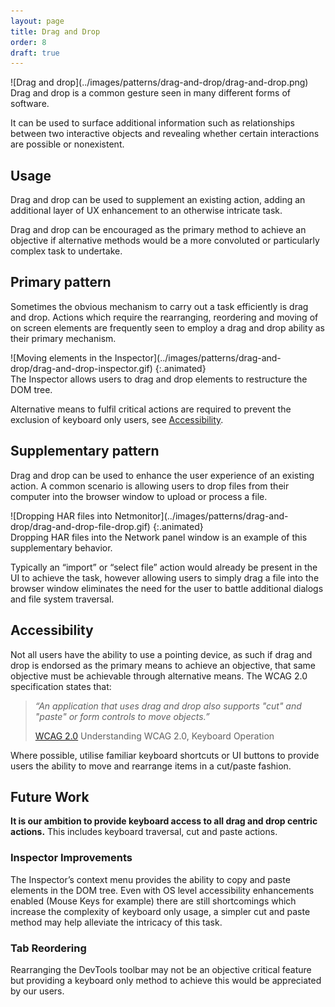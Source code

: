```yaml
---
layout: page
title: Drag and Drop
order: 8
draft: true
---
```



<div class="grid-2" markdown="1">
![Drag and drop](../images/patterns/drag-and-drop/drag-and-drop.png)

<div markdown="1">
Drag and drop is a common gesture seen in many different forms of software.

It can be used to surface additional information such as relationships between two interactive objects and revealing whether certain interactions are possible or nonexistent.
</div>
</div>


## Usage

Drag and drop can be used to supplement an existing action, adding an additional layer of UX enhancement to an otherwise intricate task.

Drag and drop can be encouraged as the primary method to achieve an objective if alternative methods would be a more convoluted or particularly complex task to undertake.


## Primary pattern

Sometimes the obvious mechanism to carry out a task efficiently is drag and drop. Actions which require the rearranging, reordering and moving of on screen elements are frequently seen to employ a drag and drop ability as their primary mechanism.

<div class="grid-2" markdown="1">
![Moving elements in the Inspector](../images/patterns/drag-and-drop/drag-and-drop-inspector.gif)
{:.animated}

<div markdown="1">
The Inspector allows users to drag and drop elements to restructure the DOM tree.
</div>
</div>

Alternative means to fulfil critical actions are required to prevent the exclusion of keyboard only users, see [Accessibility](#accessibility).


## Supplementary pattern

Drag and drop can be used to enhance the user experience of an existing action. A common scenario is allowing users to drop files from their computer into the browser window to upload or process a file. 

<div class="grid-2" markdown="1">
![Dropping HAR files into Netmonitor](../images/patterns/drag-and-drop/drag-and-drop-file-drop.gif)
{:.animated}

<div markdown="1">
Dropping HAR files into the Network panel window is an example of this supplementary behavior.
</div>
</div>

Typically an “import” or “select file” action would already be present in the UI to achieve the task, however allowing users to simply drag a file into the browser window eliminates the need for the user to battle additional dialogs and file system traversal.



## Accessibility

Not all users have the ability to use a pointing device, as such if drag and drop is endorsed as the primary means to achieve an objective, that same objective must be achievable through alternative means.
The WCAG 2.0 specification states that:

> *“An application that uses drag and drop also supports "cut" and "paste" or form controls to move objects.”*
>
> [WCAG 2.0](https://www.w3.org/TR/UNDERSTANDING-WCAG20/keyboard-operation-keyboard-operable.html) Understanding WCAG 2.0,  Keyboard Operation



Where possible, utilise familiar keyboard shortcuts or UI buttons to provide users the ability to move and rearrange items in a cut/paste fashion.



## Future Work

**It is our ambition to provide keyboard access to all drag and drop centric actions.** This includes keyboard traversal, cut and paste actions.

### Inspector Improvements

The Inspector’s context menu provides the ability to copy and paste elements in the DOM tree. Even with OS level accessibility enhancements enabled (Mouse Keys for example) there are still shortcomings which increase the complexity of keyboard only usage, a simpler cut and paste method may help alleviate the intricacy of this task.

### Tab Reordering

Rearranging the DevTools toolbar may not be an objective critical feature but providing a keyboard only method to achieve this would be appreciated by our users.




